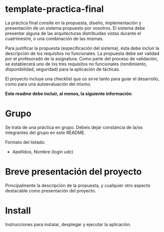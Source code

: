 # template-practica-final

La práctica final consite en la propuesta, diseño, implementación y
presentación de un sistema propuesto por vosotros. El sistema debe
presentar alguna de las arquitecturas distribuidas vistas durante el
cuatrimestre, o una combinación de las mismas.

Para justificar la propuesta (especificación del sistema), ésta debe
incluir la descripción de los requisitos no funcionales. La propuesta
debe ser validad por el profesorado de la asignatura. Como parte del
proceso de validación, se establecerá uno de los tres requisitos no
funcionales (rendimiento, disponibilidad, seguridad) para la
aplicación de tácticas.

El proyecto incluye una checklist que os sirve tanto para guiar el
desarrollo, como para una autoevaluación del mismo.

__Este readme debe incluir, al menos, la siguiente información__:


# Grupo

Se trata de una práctica en grupo. Debeis dejar constancia de la/os
integrantes del grupo en este README.

Formato del listado:

- Apellidos, Nombre (login udc)


# Breve presentación del proyecto

Principalmente la descripción de la propuesta, y cualquier otro
aspecto destacable como presentación del proyecto.


# Install

Instrucciones para instalar, desplegar y ejecutar la aplicación.
